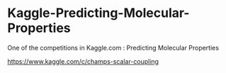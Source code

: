 # Kaggle-Predicting-Molecular-Properties

One of the competitions in Kaggle.com : Predicting Molecular Properties

https://www.kaggle.com/c/champs-scalar-coupling
